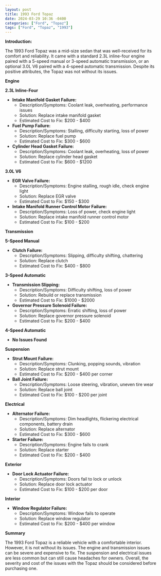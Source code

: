 ```yaml
---
layout: post
title: 1993 Ford Topaz
date: 2024-03-29 10:36 -0400
categories: ["Ford", "Topaz"]
tags: ["Ford", "Topaz", "1993"]
---
```

**Introduction:**

The 1993 Ford Topaz was a mid-size sedan that was well-received for its comfort and reliability. It came with a standard 2.3L inline-four engine paired with a 5-speed manual or 3-speed automatic transmission, or an optional 3.0L V6 paired with a 4-speed automatic transmission. Despite its positive attributes, the Topaz was not without its issues.

**Engine**

**2.3L Inline-Four**

* **Intake Manifold Gasket Failure:**
    * Description/Symptoms: Coolant leak, overheating, performance issues
    * Solution: Replace intake manifold gasket
    * Estimated Cost to Fix: $200 - $400
* **Fuel Pump Failure:**
    * Description/Symptoms: Stalling, difficulty starting, loss of power
    * Solution: Replace fuel pump
    * Estimated Cost to Fix: $300 - $600
* **Cylinder Head Gasket Failure:**
    * Description/Symptoms: Coolant leak, overheating, loss of power
    * Solution: Replace cylinder head gasket
    * Estimated Cost to Fix: $600 - $1200

**3.0L V6**

* **EGR Valve Failure:**
    * Description/Symptoms: Engine stalling, rough idle, check engine light
    * Solution: Replace EGR valve
    * Estimated Cost to Fix: $150 - $300
* **Intake Manifold Runner Control Motor Failure:**
    * Description/Symptoms: Loss of power, check engine light
    * Solution: Replace intake manifold runner control motor
    * Estimated Cost to Fix: $100 - $200

**Transmission**

**5-Speed Manual**

* **Clutch Failure:**
    * Description/Symptoms: Slipping, difficulty shifting, chattering
    * Solution: Replace clutch
    * Estimated Cost to Fix: $400 - $800

**3-Speed Automatic**

* **Transmission Slipping:**
    * Description/Symptoms: Difficulty shifting, loss of power
    * Solution: Rebuild or replace transmission
    * Estimated Cost to Fix: $1000 - $2000
* **Governor Pressure Solenoid Failure:**
    * Description/Symptoms: Erratic shifting, loss of power
    * Solution: Replace governor pressure solenoid
    * Estimated Cost to Fix: $200 - $400

**4-Speed Automatic**

* **No Issues Found**

**Suspension**

* **Strut Mount Failure:**
    * Description/Symptoms: Clunking, popping sounds, vibration
    * Solution: Replace strut mount
    * Estimated Cost to Fix: $200 - $400 per corner
* **Ball Joint Failure:**
    * Description/Symptoms: Loose steering, vibration, uneven tire wear
    * Solution: Replace ball joint
    * Estimated Cost to Fix: $100 - $200 per joint

**Electrical**

* **Alternator Failure:**
    * Description/Symptoms: Dim headlights, flickering electrical components, battery drain
    * Solution: Replace alternator
    * Estimated Cost to Fix: $300 - $600
* **Starter Failure:**
    * Description/Symptoms: Engine fails to crank
    * Solution: Replace starter
    * Estimated Cost to Fix: $200 - $400

**Exterior**

* **Door Lock Actuator Failure:**
    * Description/Symptoms: Doors fail to lock or unlock
    * Solution: Replace door lock actuator
    * Estimated Cost to Fix: $100 - $200 per door

**Interior**

* **Window Regulator Failure:**
    * Description/Symptoms: Window fails to operate
    * Solution: Replace window regulator
    * Estimated Cost to Fix: $200 - $400 per window

**Summary**

The 1993 Ford Topaz is a reliable vehicle with a comfortable interior. However, it is not without its issues. The engine and transmission issues can be severe and expensive to fix. The suspension and electrical issues are less common but can still cause headaches for owners. Overall, the severity and cost of the issues with the Topaz should be considered before purchasing one.
